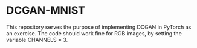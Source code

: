 # DCGAN-MNIST
This repository serves the purpose of implementing DCGAN in PyTorch as an exercise.
The code should work fine for RGB images, by setting the variable CHANNELS = 3.
